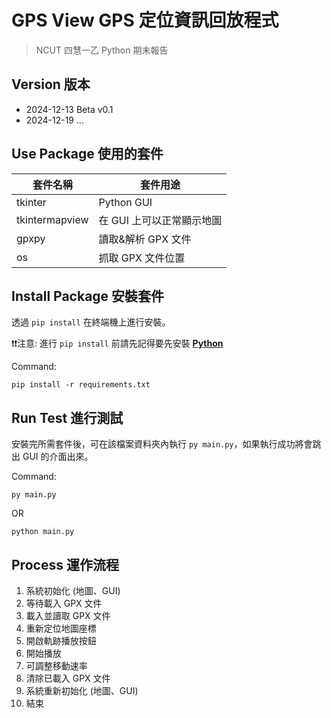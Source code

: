 # GPS View GPS 定位資訊回放程式
> NCUT 四慧一乙 Python 期末報告

## Version 版本
* 2024-12-13 Beta v0.1
* 2024-12-19 ...

## Use Package 使用的套件
| 套件名稱 | 套件用途   |
|---------|---------   |
| tkinter | Python GUI |
| tkintermapview  | 在 GUI 上可以正常顯示地圖 |
| gpxpy | 讀取&解析 GPX 文件 |
| os | 抓取 GPX 文件位置 |

## Install Package 安裝套件
透過 `pip install` 在終端機上進行安裝。

❗❗注意:
進行 `pip install` 前請先記得要先安裝 **[Python](https://www.python.org/downloads/)**

Command: 
```
pip install -r requirements.txt
```

## Run Test 進行測試
安裝完所需套件後，可在該檔案資料夾內執行 `py main.py`，如果執行成功將會跳出 GUI 的介面出來。

Command:
```
py main.py
```
OR
```
python main.py
```

## Process 運作流程
1. 系統初始化 (地圖、GUI)
2. 等待載入 GPX 文件
3. 載入並讀取 GPX 文件
4. 重新定位地圖座標
5. 開啟軌跡播放按鈕
6. 開始播放
7. 可調整移動速率
8. 清除已載入 GPX 文件
9. 系統重新初始化 (地圖、GUI)
10. 結束

